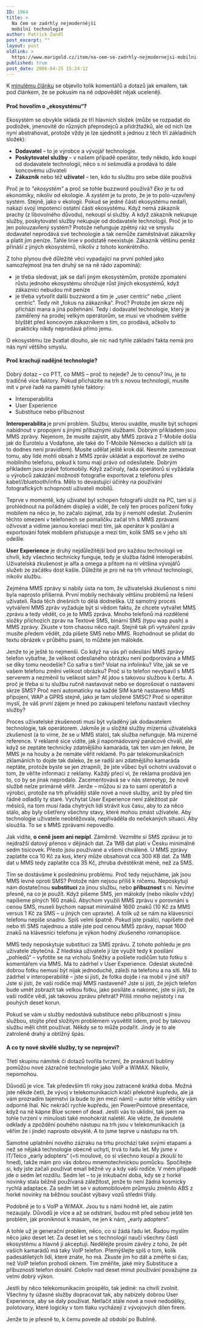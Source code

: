 ```yaml
---
ID: 1964
title: >
  Na čem se zadrhly nejmodernější
  mobilní technologie
author: Patrick Zandl
post_excerpt: ""
layout: post
oldlink: >
  https://www.marigold.cz/item/na-cem-se-zadrhly-nejmodernejsi-mobilni-technologie
published: true
post_date: 2006-04-25 15:24:12
---
```

<p>K <a href="/item/telekomunikace-jsou-tesne-pred-dalsi-bublinou">minulému článku</a> se objevilo tolik komentářů a dotazů jak emailem, tak pod článkem, že se pokusím na ně odpovědět nějak uceleněji. </p>

<h4>Proč hovořím o „ekosystému“?</h4>
<p>Ekosystém se obvykle skládá ze tří hlavních složek (může se rozpadat do podložek, jmenovitě do různých přeprodejců a přidržtažků, ale od nich lze nyní abstrahovat, protože vždy je lze sjednotit s jednou z těch tří základních složek):</p>

<ul>
<li><strong>Dodavatel</strong> – to je výrobce a vývojář technologie. </li>
<li><strong>Poskytovatel služby</strong> – v našem případě operátor, tedy někdo, kdo koupí od dodavatele technologii, něco s ní sešmudlá a prodává to dále koncovému uživateli</li>
<li><strong>Zákazník</strong> nebo též <strong>uživatel</strong> – ten, kdo tu službu pro sebe dále používá</li>
</ul>
<p>Proč je to <em>"ekosystém"</em> a proč se tohle buzzword používá? <em>Eko</em> je tu od ekonomiky, nikoliv od ekologie. A <em>systém</em> je tu proto, že je to polo-uzavřený systém. Stejně, jako v ekologii. Pokud se jedné části ekosystému nedaří, nakazí svojí impotencí ostatní části ekosystému. Když nemá zákazník prachy (z libovolného důvodu), nekoupí si služby. A když zákazník nekupuje služby, poskytovatel služby nekupuje od dodavatele technologii. Proč je to jen polouzavřený systém? Protože nefunguje zpětný ráz ve smyslu dodavatel neprodává své technologie a tak nemůže zaměstnávat zákazníky a platit jim peníze. Tahle linie v podstatě neexistuje. Zákazník většinu peněz přináší z jiných ekosystémů, nikoliv z tohoto konkrétního. </p>

<p>Z toho plynou dvě důležité věci vypadající na první pohled jako samozřejmost (na ten druhý se na ně rádo zapomíná):</p>

<ul>
<li>je třeba sledovat, jak se daří jiným ekosystémům, protože zpomalení růstu jednoho ekosystému ohrožuje růst jiných ekosystémů, když zákazníci nebudou mít peníze</li>
<li>je třeba vytvořit další buzzword a tím je „user centric“ nebo „client centric“. Tedy mít „fokus na zákazníka“. Proč? Protože jen skrze něj přichází mana a jiná požehnání. Tedy i dodavatel technologie, který je zaměřený na prodej velkým operátorům, se musí ve vhodném světle blyštět před koncovým zákazníkem s tím, co prodává, ačkoliv to prakticky nikdy neprodává přímo jemu. </li>
</ul>
<p>O ekosystému lze žvatlat dlouho, ale nic nad tyhle základní fakta nemá pro nás nyní většího smyslu.
</p>

<!--more--><h4>Proč krachují nadějné technologie?</h4>
<p>Dobrý dotaz – co PTT, co MMS – proč to nejede? Je to cenou? Inu, je to tradičně více faktory. Pokud přicházíte na trh s novou technologií, musíte mít v prvé řadě na paměti tyhle faktory:</p>

<ul>
<li>Interoperabilita</li>
<li>User Experience</li>
<li>Substituce nebo příbuznost</li>
</ul>
<p><strong>Interoperabilita </strong>je první problém. Službu, kterou uvádíte, musíte být schopni nabídnout v propojení s jinými příbuznými službami. Dobrým příkladem jsou MMS zprávy. Nejenom, že musíte zajistit, aby MMS zpráva z T-Mobile došla jak do Eurotelu a Vodafone, ale také do T-Mobile Německo a dalších sítí (a to dodnes není pravidlem). Musíte udělat ještě krok dál. Nesmíte zamezovat tomu, aby lidé mohli obsah z MMS zpráv ukládat a exportovat ze svého mobilního telefonu, pokud k tomu mají právo od odesilatele. Dobrým příkladem jsou právě fotomobily. Když začínaly, řada operátorů si vyžádala u výrobců zakázání možnosti fotografie exportovat z telefonu přes kabel//bluetooth/infra. Mělo to devastující účinky na používání fotografických schopností uživateli mobilů. </p>

<p>Teprve v momentě, kdy uživatel byl schopen fotografii uložit na PC, tam si ji prohlédnout na pořádném displeji a viděl, že celý ten proces pořízení fotky mobilem na něco je, ho začalo zajímat, zda by ji nemohl odeslat. Zrušením těchto omezení v telefonech se pomaličku začal trh s MMS zprávami oživovat a vidíme jasnou korelaci mezi tím, jak operátor k posílání a exportování fotek mobilem přistupuje a mezi tím, kolik SMS se v jeho síti odešle. </p>

<p><strong>User Experience</strong> je druhý nejdůležitější bod pro každou technologii ve chvíli, kdy všechno technicky funguje, tedy je služba řádně interoperabilní. Uživatelská zkušenost je alfa a omega a přitom na ni většina vývojářů služeb ze začátku dost kašle. Důležité je pro ně na trh vrhnout technologii, nikoliv službu. </p>

<p>Zejména MMS zprávy si nabily ústa na tom, že uživatelská zkušenost s nimi byla naprosto příšerná. První mobily nechávaly většinu problémů na řešení uživateli. Řada těch dnešních to dělá dodneška. Už samotný proces vytváření MMS zpráv vyžaduje být si vědom faktu, že chcete vytvářet MMS zprávu a tedy vědět, co je to MMS zpráva. Mnoho telefonů má rozdělené složky příchozích zpráv na Textové SMS, binární SMS (typu wap push) a MMS zprávy. Zkuste v tom chaosu něco najít. Stejně tak při vytváření zpráv musíte předem vědět, zda píšete SMS nebo MMS. Rozhodnout se přidat do textu obrázek v průběhu psaní, to můžete jen málokde. </p>

<p>Jenže to je ještě to nejmenší. Co když na vás při odesílání MMS zprávy telefon vybafne, že velikost odesílaného obrázku není podporována a MMS se díky tomu neodešle? Co safra s tím? Volat na infolinku? Víte, jak se ve vašem telefonu změní velikost obrázku? Proč si to telefon nevybavil s MMS serverem a nezměnil tu velikost sám? Ať jdou s takovou službou k čertu. A proč je třeba si tu službu ručně nastavovat nebo se doprošovat o nastavení skrze SMS? Proč není automaticky na každé SIM kartě nastaveno MMS připojení, WAP a GPRS stejně, jako je tam uložené SMSC? Proč si operátor myslí, že váš první zájem je hned po zakoupení telefonu nastavit všechny služby?</p>

<p>Proces uživatelské zkušenosti musí být vyladěný jak dodavatelem technologie, tak operátorem. Jakmile je u složité služby mizerná uživatelská zkušenost (a to víme, že se u MMS stalo), tak služba nefunguje. Má mizerné reference. V reklamě sice vidíte, jak ji napomádovaný panácové chválí, ale když se zeptáte technicky zdatnějšího kamaráda, tak ten vám jen řekne, že MMS je na houby a že nemáte věřit reklamě. Po pár telekomunikačních zklamáních to dojde tak daleko, že se radši ani zdatnějšího kamaráda neptáte, protože byste se jen ztrapnili, že jste vůbec byli ochotni uvažovat o tom, že věříte informaci z reklamy. Každý přeci ví, že reklama prodává jen to, co by se jinak neprodalo. Zacementovává se v nás stereotyp, že nově službě nelze primárně věřit. Jenže – můžou si za to sami operátoři a výrobci, protože na trh přivádějí stále nové a nové služby, aniž by před tím řádně odladily ty staré. Vychytat User Experience není záležitost pár měsíců, na tom musí řada chytrých lidí strávit kus času, aby to za něco stálo, aby byly ošetřeny všechny stavy, které mohou zmást uživatele. Aby technologie uživatele neobtěžovala, nepřiváděla do nečekaných situací. Aby sloužila. To se s MMS zprávami nepovedlo. </p>

<p>Jak vidíte, <strong>o ceně jsem ani nepípl</strong>. Záměrně. Vezměte si SMS zprávu: je to nejdražší datový přenos v dějinách dat. Za 1MB dat platí v Česku minimálně sedm tisícovek. Přesto jsou používané a všemi chválené. U MMS zprávy zaplatíte cca 10 Kč za kus, který může obsahovat cca 300 KB dat. Za 1MB dat u MMS tedy zaplatíte cca 35 Kč, zhruba dvěstěkrát méně, než za SMS. </p>

<p>Tím se dostáváme k poslednímu problému. Proč tedy nejucháme, jak jsou MMS levné oproti SMS? Protože nám nejsou příliš k ničemu. Neposkytují nám dostatečnou <strong>substituci</strong> za jinou službu, nebo <strong>příbuznost</strong> s ní. Nevíme přesně, na co je použít. Když píšeme SMS, jen málokdy (nebo nikoliv vždy) napíšeme plných 160 znaků. Abychom využili MMS zprávu v porovnání s cenou SMS, museli bychom napsat minimálně 1600 znaků (10 Kč za MMS versus 1 Kč za SMS – u jiných cen upravte). A tolik už se nám na klávesnici telefonu nepíše snadno. Spíš velmi špatně. Pokud jste pisálci, napíšete dvě nebo tři SMS najednou  a stále jste pod cenou MMS zprávy, napsat 1600 znaků na klávesnici telefonu je výkon hodný zkušeného romanopisce. </p>

<p>MMS tedy neposkytuje substituci za SMS zprávu. Z tohoto pohledu je pro uživatele zbytečná. Z hlediska uživatele ji lze využít tedy k posílání „pohledů“ – vyfotíte se na vrcholu Sněžky a pošlete rodičům tuto fotku s komentářem via MMS. Má to zádrhel v User Experience. Odeslat skutečně dobrou fotku nemusí být nijak jednoduché, záleží na telefonu a na síti. Má to zádrhel v interoperabilitě – jste si jisti, že fotka dojde i na mobil v jiné síti? Jste si jisti, že vaši rodiče mají MMS nastavené? Jste si jisti, že jejich telefon bude umět zobrazit tak velkou fotku, jako posíláte a nakonec, jste si jisti, že vaši rodiče vědí, jak takovou zprávu přehrát? Příliš mnoho nejistoty i na pouhých deset korun. </p>

<p>Pokud se vám u služby nedostává substituce nebo příbuznosti s jinou službou, stojíte před složitým problémem vysvětlit lidem, proč by takovou službu měli chtít používat. Někdy se to může podařit. Jindy je to ale zatroleně drahý a obtížný špás. </p>

<h4>A co ty nové skvělé služby, ty se neprojeví?</h4>
<p>Třetí skupinu námitek či dotazů tvořila tvrzení, že prasknutí bubliny pomůžou nové zázračné technologie jako VoIP a WiMAX. Nikoliv, nepomohou. </p>

<p>Důvodů je více. Tak především tři roky jsou zatraceně krátká doba. Možná jste někde četli, že vývoj v telekomunikacích kráčí překotně kupředu, ale já vám prozradím tajemství (a bude to jen mezi námi) – autor téhle větičky vám odporně lhal. Nic nekráčí rychle kupředu, jen PowerPointové presentace, když na ně kápne Blue screen of dead. Jestli vás to uklidní, tak jsem na tohle tvrzení v minulosti také mnohokrát naletěl. Ale vězte, že dvouleté odklady a zpoždění pouhého nástupu na trh jsou v telekomunikacích (a věřím že i jinde) naprosto obvyklé. A to jsme teprve u nástupu na trh. </p>

<p>Samotné uplatnění nového zázraku na trhu prochází také svými etapami a než se nějaká technologie obecně uchytí, trvá to řadu let. My jsme v IT/Telco „early adopters“ (=ti moulové, co si všechno koupí a zkouší to hned), takže mám pro vás dobrou mnemotechnickou pomůcku. Spočítejte si, kdy jste začali používat email běžně vy a kdy vaši rodiče. V mém případě jde o sedm let rozdílu. Sedm let – to je inkubační doba, kdy se z horké novinky stala běžně používaná záležitost, jenže to není žádná kosmicky rychlá adaptace. Za sedm let se v automobilovém průmyslu změnilo ABS z horké novinky na běžnou součást výbavy vozů střední třídy. </p>

<p>Podobně je to s VoIP a WiMAX. Jsou tu s námi hodně let, ale zatím nezaujaly. Důvodů je více a až se odstraní, budou mít před sebou ještě ten problém, jak proniknout k masám, ne jen k nám, „early adopters“. </p>

<p>A tohle už je generační problém, něco, co si žádá řadu let. Řadou myslím něco jako deset let. Za deset let se s technologií naučí všechny části ekosystému a hlavně ji akceptují. Nedělejte prosím závěry z toho, že pět vašich kamarádů má taky VoIP telefon. Přemýšlejte spíš o tom, kolik padesátiletých lidí, které znáte, ho má. Zkuste jim ho dát a změřte si čas, než VoIP telefon prohodí oknem. Tím změříte, jaké míry Substituce a příbuznosti telefon dosáhl. Cokoliv nad deset minut používání považujme za velmi dobrý výkon. </p>

<p>Jestli by něco telekomunikacím prospělo, tak jediné: na chvíli zvolnit. Všechny ty úžasné služby dopracovat tak, aby nabízely dobrou User Experience, aby se daly používat. Netlačit stále nové a nové nedodělky, polotovary, které logicky v tom tlaku vycházejí z vývojových dílen firem. </p>

<p>Jenže to je přesně to, k čemu povede až období po Bublině.
</p>
